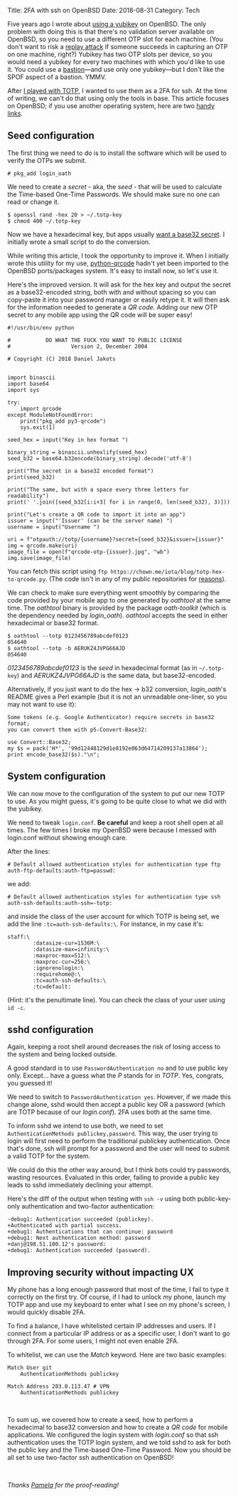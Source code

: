 Title: 2FA with ssh on OpenBSD
Date: 2018-08-31
Category: Tech

Five years ago I wrote about [using a yubikey](./yubikey.html) on OpenBSD.  The
only problem with doing this is that there's no validation server available on
OpenBSD, so you need to use a different OTP slot for each machine. (You don't
want to risk a [replay attack](https://en.wikipedia.org/wiki/Replay_attack) if
someone succeeds in capturing an OTP on one machine, right?)  Yubikey has two
OTP slots per device, so you would need a yubikey for every two machines with
which you'd like to use it. You could use a
[bastion](https://en.wikipedia.org/wiki/Bastion_host)—and use only one
yubikey—but I don't like the SPOF aspect of a bastion. YMMV.

After [I played with TOTP](./my-recent-journey-with-2FA.html), I wanted to use
them as a 2FA for ssh. At the time of writing, we can't do that using only the
tools in base. This article focuses on OpenBSD; if you use another operating
system, here are two [handy](https://www.openbsd.org/faq/faq4.html)
[links](https://ftp.openbsd.org/pub/OpenBSD/6.3/amd64/INSTALL.amd64).

## Seed configuration

The first thing we need to do is to install the software which will be used to
verify the OTPs we submit.

~~~
# pkg_add login_oath
~~~

We need to create a *secret* - aka, the *seed* - that will be used to calculate
the Time-based One-Time Passwords. We should make sure no one can read or
change it.

~~~
$ openssl rand -hex 20 > ~/.totp-key
$ chmod 400 ~/.totp-key
~~~

Now we have a hexadecimal key, but apps usually [want a base32
secret](https://github.com/mattrubin/Authenticator/blob/develop/Authenticator/Source/TokenEntryForm.swift#L214).
I initially wrote a small script to do the conversion.

While writing this article, I took the opportunity to improve it. When I
initially wrote this utility for my use,
[python-qrcode](https://github.com/lincolnloop/python-qrcode) hadn't yet been
imported to the OpenBSD ports/packages system. It's easy to install now, so
let's use it.

Here's the improved version. It will ask for the hex key and output the secret
as a base32-encoded string, both with and without spacing so you can copy-paste
it into your password manager or easily retype it. It will then ask for the
information needed to generate a *QR code*. Adding our new OTP secret to any
mobile app using the QR code will be super easy!

~~~
#!/usr/bin/env python

#           DO WHAT THE FUCK YOU WANT TO PUBLIC LICENSE
#                   Version 2, December 2004

# Copyright (C) 2018 Daniel Jakots


import binascii
import base64
import sys

try:
    import qrcode
except ModuleNotFoundError:
    print("pkg_add py3-qrcode")
    sys.exit(1)

seed_hex = input("Key in hex format ")

binary_string = binascii.unhexlify(seed_hex)
seed_b32 = base64.b32encode(binary_string).decode('utf-8')

print("The secret in a base32 encoded format")
print(seed_b32)

print("The same, but with a space every three letters for readability")
print(' '.join([seed_b32[i:i+3] for i in range(0, len(seed_b32), 3)]))

print("Let's create a QR code to import it into an app")
issuer = input("'Issuer' (can be the server name) ")
username = input("Username ")

uri = f"otpauth://totp/{username}?secret={seed_b32}&issuer={issuer}"
img = qrcode.make(uri)
image_file = open(f"qrcode-otp-{issuer}.jpg", "wb")
img.save(image_file)
~~~

You can fetch this script using `ftp
https://chown.me/iota/blog/totp-hex-to-qrcode.py`.  (The code isn't in any of
my public repositories for
[reasons](https://chown.me/iota/blog/issues-public-repo.jpg)).

We can check to make sure everything went smoothly by comparing the code
provided by your mobile app to one generated by *oathtool* at the same time.
The *oathtool* binary is provided by the package *oath-toolkit* (which is the
dependency needed by *login_oath*). *oathtool* accepts the seed in either
hexadecimal or base32 format.

~~~
$ oathtool --totp 0123456789abcdef0123
054640
$ oathtool --totp -b AERUKZ4JVPG66AJD
054640
~~~

*0123456789abcdef0123* is the *seed* in hexadecimal format (as in
`~/.totp-key`) and *AERUKZ4JVPG66AJD* is the same data, but base32-encoded.

Alternatively, if you just want to do the hex -> b32 conversion, *login_oath*'s
README gives a Perl example (but it is not an unreadable one-liner, so you may
not want to use it):

~~~
Some tokens (e.g. Google Authenticator) require secrets in base32 format;
you can convert them with p5-Convert-Base32:

use Convert::Base32;
my $s = pack('H*', '99d12448129d1e8192e063d64714209137a13864');
print encode_base32($s)."\n";
~~~

## System configuration

We can now move to the configuration of the system to put our new TOTP to use.
As you might guess, it's going to be quite close to what we did with the
yubikey.

We need to tweak `login.conf`. **Be careful** and keep a root shell open at all
times.  The few times I broke my OpenBSD were because I messed with login.conf
without showing enough care.

After the lines:

~~~
# Default allowed authentication styles for authentication type ftp
auth-ftp-defaults:auth-ftp=passwd:
~~~

we add:

~~~
# Default allowed authentication styles for authentication type ssh
auth-ssh-defaults:auth-ssh=-totp:
~~~

and inside the class of the user account for which TOTP is being set, we add
the line `:tc=auth-ssh-defaults:\`. For instance, in my case it's:

~~~
staff:\
        :datasize-cur=1536M:\
        :datasize-max=infinity:\
        :maxproc-max=512:\
        :maxproc-cur=256:\
        :ignorenologin:\
        :requirehome@:\
        :tc=auth-ssh-defaults:\
        :tc=default:
~~~

(Hint: it's the penultimate line). You can check the class of your user using
`id -c`.

## sshd configuration

Again, keeping a root shell around decreases the risk of losing access to the
system and being locked outside.

A good standard is to use `PasswordAuthentication no` and to use public key
only. Except... have a guess what the *P* stands for in *TOTP*.  Yes, congrats,
you guessed it!

We need to switch to `PasswordAuthentication yes`. However, if we made this
change alone, sshd would then accept a public key OR a password (which are TOTP
because of our *login.conf*). 2FA uses both at the same time.

To inform sshd we intend to use both, we need to set `AuthenticationMethods
publickey,password`. This way, the user trying to login will first need to
perform the traditional publickey authentication. Once that's done, ssh will
prompt for a password and the user will need to submit a valid TOTP for the
system.

We could do this the other way around, but I think bots could try passwords,
wasting resources. Evaluated in this order, failing to provide a public key leads to
sshd immediately declining your attempt.

Here's the diff of the output when testing with `ssh -v` using both public-key-only authentication and two-factor authentication:

~~~
-debug1: Authentication succeeded (publickey).
+Authenticated with partial success.
+debug1: Authentications that can continue: password
+debug1: Next authentication method: password
+danj@198.51.100.12's password:
+debug1: Authentication succeeded (password).
~~~

## Improving security without impacting UX

My phone has a long enough password that most of the time, I fail to type it
correctly on the first try. Of course, if I had to unlock my phone, launch my
TOTP app and use my keyboard to enter what I see on my phone's screen, I would
quickly disable 2FA.

To find a balance, I have whitelisted certain IP addresses and users. If I
connect from a particular IP address or as a specific user, I don't want to go
through 2FA. For some users, I might not even enable 2FA.

To whitelist, we can use the *Match* keyword. Here are two basic examples:

~~~
Match User git
	AuthenticationMethods publickey
~~~

~~~
Match Address 203.0.113.47 # VPN
	AuthenticationMethods publickey
~~~

<br/>

To sum up, we covered how to create a seed, how to perform a hexadecimal to
base32 conversion and how to create a *QR code* for mobile applications. We
configured the login system with *login.conf* so that ssh authentication uses
the TOTP login system, and we told sshd to ask for both the public key and the
Time-based One-Time Password. Now you should be all set to use two-factor
ssh authentication on OpenBSD!

<br/>

*Thanks [Pamela](https://bsd.network/@pamela) for the proof-reading!*
